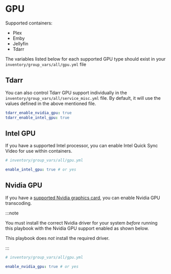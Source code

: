 # GPU

Supported containers:

- Plex
- Emby
- Jellyfin
- Tdarr

The variables listed below for each supported GPU type should exist in your `inventory/group_vars/all/gpu.yml` file

## Tdarr

You can also control Tdarr GPU support individually in the `inventory/group_vars/all/service_misc.yml` file. By default, it will use the values defined in the above mentioned file.

```yaml
tdarr_enable_nvidia_gpu: true
tdarr_enable_intel_gpu: true
```

## Intel GPU

If you have a supported Intel processor, you can enable Intel Quick Sync Video for use within containers.

```yaml
# inventory/group_vars/all/gpu.yml

enable_intel_gpu: true # or yes
```

## Nvidia GPU

If you have a [supported Nvidia graphics card](https://developer.nvidia.com/video-encode-and-decode-gpu-support-matrix-new), you can enable Nvidia GPU transcoding.

:::note

You must install the correct Nvidia driver for your system _before_ running this playbook with the Nvidia GPU support enabled as shown below.

This playbook does _not_ install the required driver.

:::

```yaml
# inventory/group_vars/all/gpu.yml

enable_nvidia_gpu: true # or yes
```
